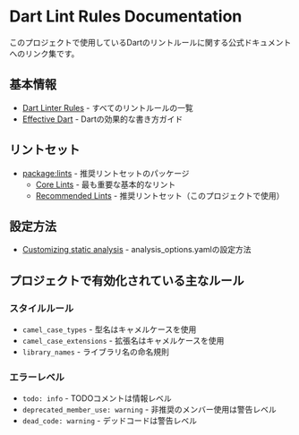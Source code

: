 # Dart Lint Rules Documentation

このプロジェクトで使用しているDartのリントルールに関する公式ドキュメントへのリンク集です。

## 基本情報

- [Dart Linter Rules](https://dart.dev/tools/linter-rules) - すべてのリントルールの一覧
- [Effective Dart](https://dart.dev/effective-dart) - Dartの効果的な書き方ガイド

## リントセット

- [package:lints](https://pub.dev/packages/lints) - 推奨リントセットのパッケージ
  - [Core Lints](https://dart.dev/go/core-lints) - 最も重要な基本的なリント
  - [Recommended Lints](https://dart.dev/tools/linter-rules#recommended) - 推奨リントセット（このプロジェクトで使用）

## 設定方法

- [Customizing static analysis](https://dart.dev/guides/language/analysis-options) - analysis_options.yamlの設定方法

## プロジェクトで有効化されている主なルール

### スタイルルール
- `camel_case_types` - 型名はキャメルケースを使用
- `camel_case_extensions` - 拡張名はキャメルケースを使用
- `library_names` - ライブラリ名の命名規則

### エラーレベル
- `todo: info` - TODOコメントは情報レベル
- `deprecated_member_use: warning` - 非推奨のメンバー使用は警告レベル
- `dead_code: warning` - デッドコードは警告レベル
